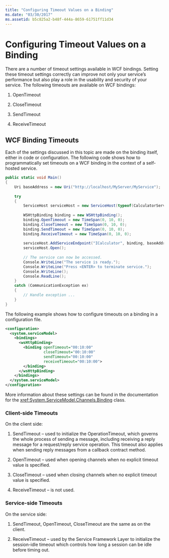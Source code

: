 ```yaml
---
title: "Configuring Timeout Values on a Binding"
ms.date: "03/30/2017"
ms.assetid: b5c825a2-b48f-444a-8659-61751ff11d34
---
```

# Configuring Timeout Values on a Binding
There are a number of timeout settings available in WCF bindings. Setting these timeout settings correctly can improve not only your service’s performance but also play a role in the usability and security of your service. The following timeouts are available on WCF bindings:  
  
1. OpenTimeout  
  
2. CloseTimeout  
  
3. SendTimeout  
  
4. ReceiveTimeout  
  
## WCF Binding Timeouts  
 Each of the settings discussed in this topic are made on the binding itself, either in code or configuration. The following code shows how to programmatically set timeouts on a WCF binding in the context of a self-hosted service.  
  
```csharp  
public static void Main()
{
    Uri baseAddress = new Uri("http://localhost/MyServer/MyService");
    
    try
    {
        ServiceHost serviceHost = new ServiceHost(typeof(CalculatorService));
        
        WSHttpBinding binding = new WSHttpBinding();
        binding.OpenTimeout = new TimeSpan(0, 10, 0);
        binding.CloseTimeout = new TimeSpan(0, 10, 0);
        binding.SendTimeout = new TimeSpan(0, 10, 0);
        binding.ReceiveTimeout = new TimeSpan(0, 10, 0);
        
        serviceHost.AddServiceEndpoint("ICalculator", binding, baseAddress);
        serviceHost.Open();
        
        // The service can now be accessed.
        Console.WriteLine("The service is ready.");
        Console.WriteLine("Press <ENTER> to terminate service.");
        Console.WriteLine();
        Console.ReadLine();
    }
    catch (CommunicationException ex)
    {
        // Handle exception ...
    }
}
```  
  
 The following example shows how to configure timeouts on a binding in a configuration file.  
  
```xml  
<configuration>
  <system.serviceModel>
    <bindings>
      <wsHttpBinding>
        <binding openTimeout="00:10:00" 
                 closeTimeout="00:10:00" 
                 sendTimeout="00:10:00" 
                 receiveTimeout="00:10:00">
        </binding>
      </wsHttpBinding>
    </bindings>
  </system.serviceModel>
</configuration>
```  
  
 More information about these settings can be found in the documentation for the <xref:System.ServiceModel.Channels.Binding> class.  
  
### Client-side Timeouts  
 On the client side:  
  
1. SendTimeout – used to initialize the OperationTimeout, which governs the whole process of sending a message, including receiving a reply message for a request/reply service operation. This timeout also applies when sending reply messages from a callback contract method.  
  
2. OpenTimeout – used when opening channels when no explicit timeout value is specified.  
  
3. CloseTimeout – used when closing channels when no explicit timeout value is specified.  
  
4. ReceiveTimeout – is not used.  
  
### Service-side Timeouts  
 On the service side:  
  
1. SendTimeout, OpenTimeout, CloseTimeout are the same as on the client.  
  
2. ReceiveTimeout – used by the Service Framework Layer to initialize the session-idle timeout which controls how long a session can be idle before timing out.
